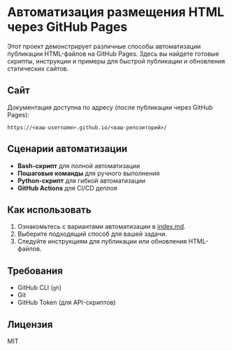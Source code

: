 # Автоматизация размещения HTML через GitHub Pages

Этот проект демонстрирует различные способы автоматизации публикации HTML-файлов на GitHub Pages. Здесь вы найдете готовые скрипты, инструкции и примеры для быстрой публикации и обновления статических сайтов.

## Сайт

Документация доступна по адресу (после публикации через GitHub Pages):

```
https://<ваш-username>.github.io/<ваш-репозиторий>/
```

## Сценарии автоматизации

- **Bash-скрипт** для полной автоматизации
- **Пошаговые команды** для ручного выполнения
- **Python-скрипт** для гибкой автоматизации
- **GitHub Actions** для CI/CD деплоя

## Как использовать

1. Ознакомьтесь с вариантами автоматизации в [index.md](index.md).
2. Выберите подходящий способ для вашей задачи.
3. Следуйте инструкциям для публикации или обновления HTML-файлов.

## Требования

- GitHub CLI (`gh`)
- Git
- GitHub Token (для API-скриптов)

## Лицензия

MIT 